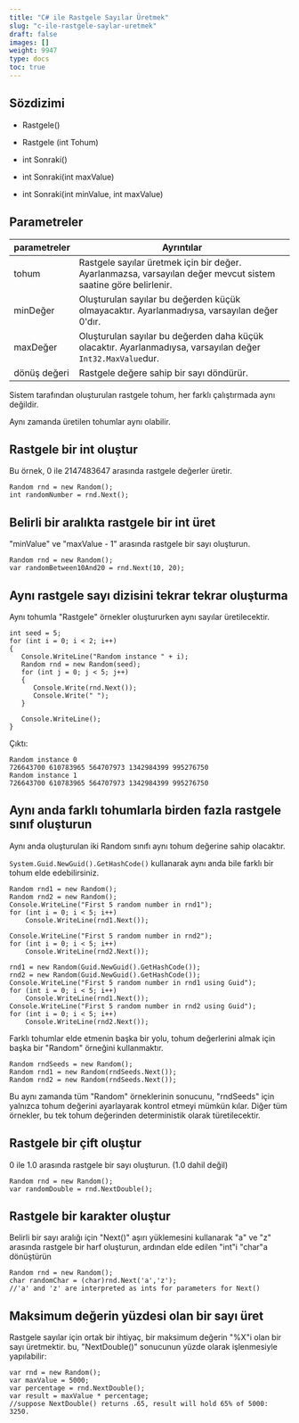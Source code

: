 ```yaml
---
title: "C# ile Rastgele Sayılar Üretmek"
slug: "c-ile-rastgele-saylar-uretmek"
draft: false
images: []
weight: 9947
type: docs
toc: true
---
```


## Sözdizimi
- Rastgele()

- Rastgele (int Tohum)

- int Sonraki()

- int Sonraki(int maxValue)

- int Sonraki(int minValue, int maxValue)


## Parametreler
| parametreler | Ayrıntılar |
| ---------- | ------- |
| tohum | Rastgele sayılar üretmek için bir değer. Ayarlanmazsa, varsayılan değer mevcut sistem saatine göre belirlenir.
| minDeğer | Oluşturulan sayılar bu değerden küçük olmayacaktır. Ayarlanmadıysa, varsayılan değer 0'dır.
| maxDeğer | Oluşturulan sayılar bu değerden daha küçük olacaktır. Ayarlanmadıysa, varsayılan değer `Int32.MaxValue`dur.
| dönüş değeri | Rastgele değere sahip bir sayı döndürür.

Sistem tarafından oluşturulan rastgele tohum, her farklı çalıştırmada aynı değildir.

Aynı zamanda üretilen tohumlar aynı olabilir.

## Rastgele bir int oluştur
Bu örnek, 0 ile 2147483647 arasında rastgele değerler üretir.

    Random rnd = new Random();
    int randomNumber = rnd.Next();

## Belirli bir aralıkta rastgele bir int üret
"minValue" ve "maxValue - 1" arasında rastgele bir sayı oluşturun.

    Random rnd = new Random();
    var randomBetween10And20 = rnd.Next(10, 20);

## Aynı rastgele sayı dizisini tekrar tekrar oluşturma
Aynı tohumla "Rastgele" örnekler oluştururken aynı sayılar üretilecektir.

    int seed = 5;
    for (int i = 0; i < 2; i++)
    {
       Console.WriteLine("Random instance " + i);
       Random rnd = new Random(seed);
       for (int j = 0; j < 5; j++)
       {
          Console.Write(rnd.Next());
          Console.Write(" ");
       }
    
       Console.WriteLine();
    }

Çıktı:

    Random instance 0
    726643700 610783965 564707973 1342984399 995276750
    Random instance 1
    726643700 610783965 564707973 1342984399 995276750

## Aynı anda farklı tohumlarla birden fazla rastgele sınıf oluşturun
Aynı anda oluşturulan iki Random sınıfı aynı tohum değerine sahip olacaktır.

`System.Guid.NewGuid().GetHashCode()` kullanarak aynı anda bile farklı bir tohum elde edebilirsiniz.

    Random rnd1 = new Random();
    Random rnd2 = new Random();
    Console.WriteLine("First 5 random number in rnd1");
    for (int i = 0; i < 5; i++)
        Console.WriteLine(rnd1.Next());

    Console.WriteLine("First 5 random number in rnd2");
    for (int i = 0; i < 5; i++)
        Console.WriteLine(rnd2.Next());

    rnd1 = new Random(Guid.NewGuid().GetHashCode());
    rnd2 = new Random(Guid.NewGuid().GetHashCode());
    Console.WriteLine("First 5 random number in rnd1 using Guid");
    for (int i = 0; i < 5; i++)
        Console.WriteLine(rnd1.Next());
    Console.WriteLine("First 5 random number in rnd2 using Guid");
    for (int i = 0; i < 5; i++)
        Console.WriteLine(rnd2.Next());

Farklı tohumlar elde etmenin başka bir yolu, tohum değerlerini almak için başka bir "Random" örneğini kullanmaktır.

    Random rndSeeds = new Random();
    Random rnd1 = new Random(rndSeeds.Next());
    Random rnd2 = new Random(rndSeeds.Next());
Bu aynı zamanda tüm "Random" örneklerinin sonucunu, "rndSeeds" için yalnızca tohum değerini ayarlayarak kontrol etmeyi mümkün kılar. Diğer tüm örnekler, bu tek tohum değerinden deterministik olarak türetilecektir.

## Rastgele bir çift oluştur
0 ile 1.0 arasında rastgele bir sayı oluşturun. (1.0 dahil değil)

    Random rnd = new Random();
    var randomDouble = rnd.NextDouble();



## Rastgele bir karakter oluştur
Belirli bir sayı aralığı için "Next()" aşırı yüklemesini kullanarak "a" ve "z" arasında rastgele bir harf oluşturun, ardından elde edilen "int"i "char"a dönüştürün

    Random rnd = new Random();
    char randomChar = (char)rnd.Next('a','z'); 
    //'a' and 'z' are interpreted as ints for parameters for Next()
    

## Maksimum değerin yüzdesi olan bir sayı üret
Rastgele sayılar için ortak bir ihtiyaç, bir maksimum değerin "%X"i olan bir sayı üretmektir. bu, "NextDouble()" sonucunun yüzde olarak işlenmesiyle yapılabilir:

    var rnd = new Random();
    var maxValue = 5000;
    var percentage = rnd.NextDouble();
    var result = maxValue * percentage; 
    //suppose NextDouble() returns .65, result will hold 65% of 5000: 3250.



